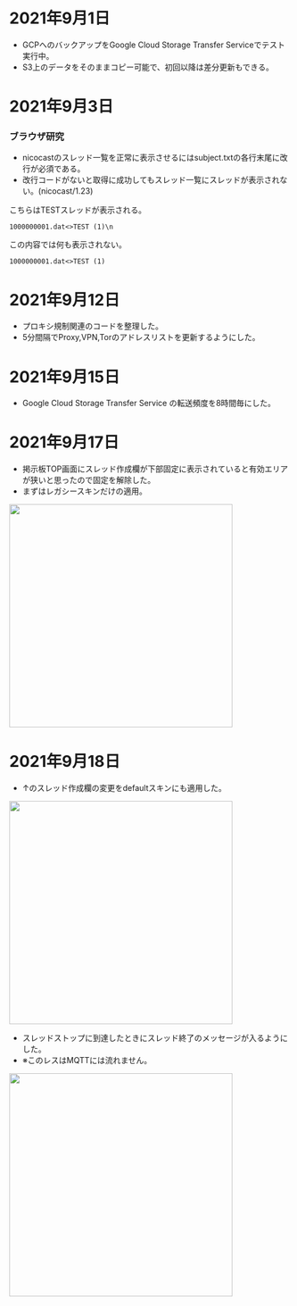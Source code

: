 # 2021年9月1日

- GCPへのバックアップをGoogle Cloud Storage Transfer Serviceでテスト実行中。
- S3上のデータをそのままコピー可能で、初回以降は差分更新もできる。

# 2021年9月3日

### ブラウザ研究

- nicocastのスレッド一覧を正常に表示させるにはsubject.txtの各行末尾に改行が必須である。
- 改行コードがないと取得に成功してもスレッド一覧にスレッドが表示されない。(nicocast/1.23)

こちらはTESTスレッドが表示される。
```text
1000000001.dat<>TEST (1)\n
```

この内容では何も表示されない。
```
1000000001.dat<>TEST (1)
```

# 2021年9月12日

- プロキシ規制関連のコードを整理した。
- 5分間隔でProxy,VPN,Torのアドレスリストを更新するようにした。

# 2021年9月15日

- Google Cloud Storage Transfer Service の転送頻度を8時間毎にした。

# 2021年9月17日

- 掲示板TOP画面にスレッド作成欄が下部固定に表示されていると有効エリアが狭いと思ったので固定を解除した。
- まずはレガシースキンだけの適用。

<img src="https://t1.jpnkn.com/wp-content/uploads/2021/09/18012756/bbs.jpnkn_.com_develop_.png" width="400">

# 2021年9月18日

- ↑のスレッド作成欄の変更をdefaultスキンにも適用した。

<img src="https://t1.jpnkn.com/wp-content/uploads/2021/09/18160419/bbs.jpnkn_.com_develop_-default.png" width="400">

- スレッドストップに到達したときにスレッド終了のメッセージが入るようにした。
- ※このレスはMQTTには流れません。

<img src="https://t1.jpnkn.com/wp-content/uploads/2021/09/18173316/2021-09-18-17_32_31-1001.png" width="400">
